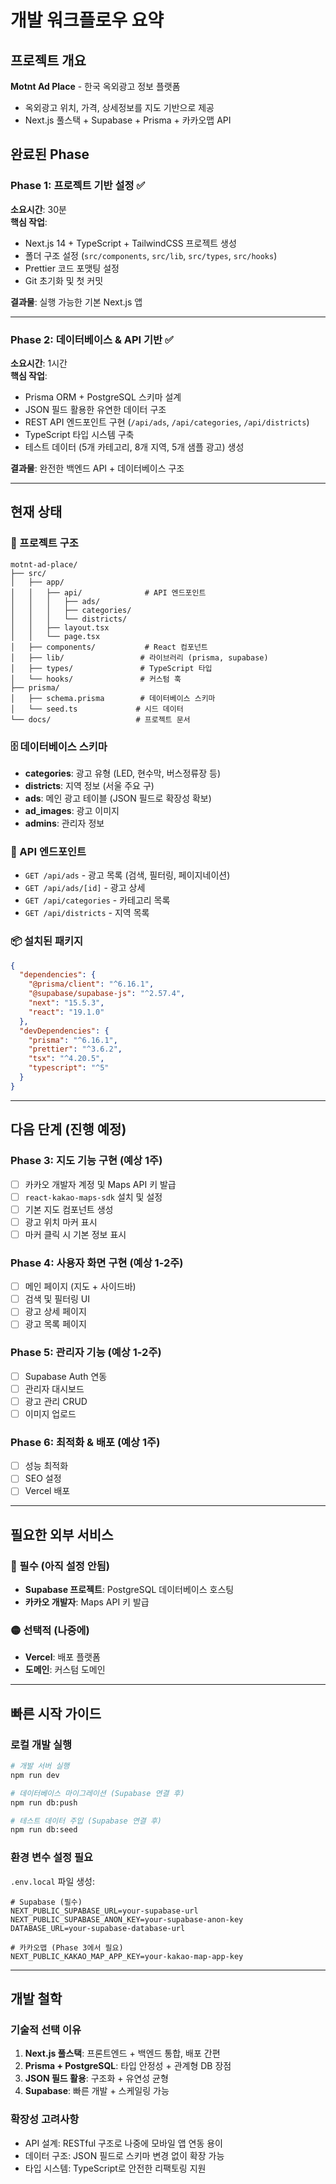# 개발 워크플로우 요약

## 프로젝트 개요
**Motnt Ad Place** - 한국 옥외광고 정보 플랫폼
- 옥외광고 위치, 가격, 상세정보를 지도 기반으로 제공
- Next.js 풀스택 + Supabase + Prisma + 카카오맵 API

## 완료된 Phase

### Phase 1: 프로젝트 기반 설정 ✅
**소요시간**: 30분  
**핵심 작업**:
- Next.js 14 + TypeScript + TailwindCSS 프로젝트 생성
- 폴더 구조 설정 (`src/components`, `src/lib`, `src/types`, `src/hooks`)
- Prettier 코드 포맷팅 설정
- Git 초기화 및 첫 커밋

**결과물**: 실행 가능한 기본 Next.js 앱

---

### Phase 2: 데이터베이스 & API 기반 ✅
**소요시간**: 1시간  
**핵심 작업**:
- Prisma ORM + PostgreSQL 스키마 설계
- JSON 필드 활용한 유연한 데이터 구조
- REST API 엔드포인트 구현 (`/api/ads`, `/api/categories`, `/api/districts`)
- TypeScript 타입 시스템 구축
- 테스트 데이터 (5개 카테고리, 8개 지역, 5개 샘플 광고) 생성

**결과물**: 완전한 백엔드 API + 데이터베이스 구조

---

## 현재 상태

### 📁 프로젝트 구조
```
motnt-ad-place/
├── src/
│   ├── app/
│   │   ├── api/              # API 엔드포인트
│   │   │   ├── ads/
│   │   │   ├── categories/
│   │   │   └── districts/
│   │   ├── layout.tsx
│   │   └── page.tsx
│   ├── components/           # React 컴포넌트
│   ├── lib/                 # 라이브러리 (prisma, supabase)
│   ├── types/               # TypeScript 타입
│   └── hooks/               # 커스텀 훅
├── prisma/
│   ├── schema.prisma        # 데이터베이스 스키마
│   └── seed.ts             # 시드 데이터
└── docs/                   # 프로젝트 문서
```

### 🗄️ 데이터베이스 스키마
- **categories**: 광고 유형 (LED, 현수막, 버스정류장 등)
- **districts**: 지역 정보 (서울 주요 구)
- **ads**: 메인 광고 테이블 (JSON 필드로 확장성 확보)
- **ad_images**: 광고 이미지
- **admins**: 관리자 정보

### 🔌 API 엔드포인트
- `GET /api/ads` - 광고 목록 (검색, 필터링, 페이지네이션)
- `GET /api/ads/[id]` - 광고 상세
- `GET /api/categories` - 카테고리 목록
- `GET /api/districts` - 지역 목록

### 📦 설치된 패키지
```json
{
  "dependencies": {
    "@prisma/client": "^6.16.1",
    "@supabase/supabase-js": "^2.57.4",
    "next": "15.5.3",
    "react": "19.1.0"
  },
  "devDependencies": {
    "prisma": "^6.16.1",
    "prettier": "^3.6.2",
    "tsx": "^4.20.5",
    "typescript": "^5"
  }
}
```

---

## 다음 단계 (진행 예정)

### Phase 3: 지도 기능 구현 (예상 1주)
- [ ] 카카오 개발자 계정 및 Maps API 키 발급
- [ ] `react-kakao-maps-sdk` 설치 및 설정
- [ ] 기본 지도 컴포넌트 생성
- [ ] 광고 위치 마커 표시
- [ ] 마커 클릭 시 기본 정보 표시

### Phase 4: 사용자 화면 구현 (예상 1-2주)
- [ ] 메인 페이지 (지도 + 사이드바)
- [ ] 검색 및 필터링 UI
- [ ] 광고 상세 페이지
- [ ] 광고 목록 페이지

### Phase 5: 관리자 기능 (예상 1-2주)
- [ ] Supabase Auth 연동
- [ ] 관리자 대시보드
- [ ] 광고 관리 CRUD
- [ ] 이미지 업로드

### Phase 6: 최적화 & 배포 (예상 1주)
- [ ] 성능 최적화
- [ ] SEO 설정
- [ ] Vercel 배포

---

## 필요한 외부 서비스

### 🔴 필수 (아직 설정 안됨)
- **Supabase 프로젝트**: PostgreSQL 데이터베이스 호스팅
- **카카오 개발자**: Maps API 키 발급

### 🟡 선택적 (나중에)
- **Vercel**: 배포 플랫폼
- **도메인**: 커스텀 도메인

---

## 빠른 시작 가이드

### 로컬 개발 실행
```bash
# 개발 서버 실행
npm run dev

# 데이터베이스 마이그레이션 (Supabase 연결 후)
npm run db:push

# 테스트 데이터 주입 (Supabase 연결 후)  
npm run db:seed
```

### 환경 변수 설정 필요
`.env.local` 파일 생성:
```env
# Supabase (필수)
NEXT_PUBLIC_SUPABASE_URL=your-supabase-url
NEXT_PUBLIC_SUPABASE_ANON_KEY=your-supabase-anon-key
DATABASE_URL=your-supabase-database-url

# 카카오맵 (Phase 3에서 필요)
NEXT_PUBLIC_KAKAO_MAP_APP_KEY=your-kakao-map-app-key
```

---

## 개발 철학

### 기술적 선택 이유
1. **Next.js 풀스택**: 프론트엔드 + 백엔드 통합, 배포 간편
2. **Prisma + PostgreSQL**: 타입 안정성 + 관계형 DB 장점
3. **JSON 필드 활용**: 구조화 + 유연성 균형
4. **Supabase**: 빠른 개발 + 스케일링 가능

### 확장성 고려사항
- API 설계: RESTful 구조로 나중에 모바일 앱 연동 용이
- 데이터 구조: JSON 필드로 스키마 변경 없이 확장 가능
- 타입 시스템: TypeScript로 안전한 리팩토링 지원